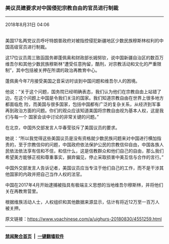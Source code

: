 ### 美议员建要求对中国侵犯宗教自由的官员进行制裁
------------------------

<div class="published">
 <span class="date" title="中国时间">
  <time datetime="2018-08-31T04:06:53+08:00">
   2018年8月31日 04:06
  </time>
 </span>
</div>
<br/>
<div class="wsw">
 <p>
  美国17名两党议员呼吁特朗普政府对被指控侵犯新疆地区少数民族穆斯林权利的中国高级官员进行制裁。
 </p>
 <p>
  这17位议员周三致函国务卿蓬佩奥和财政部长姆努钦，说中国新疆自治区的数百万维吾尔和其他少数民族穆斯林“遭受任意拘留，酷刑，对宗教活动和文化的严重限制”，其中包括被关押在所谓的政治再教育中心。
 </p>
 <p>
  蓬佩奥今年7月接受美国之音采访时谈到中国问题和维吾尔人的困境。
 </p>
 <p>
  他说：“关于这个问题，国务院已经明确表态，我们认为他们在宗教自由上站错了边，在这个问题上中国是令我们关注的国家。我们知道宗教自由在世界上很多地方都面临危 险，而美国与很多国家，包括中国都有广泛的复杂关系，从经济到军事再到政治方面的问题。你们的观众应该知道美国将宗教自由视为基本人权，这是我们与每一个 国家会谈中讨论的非常关键的问题。”
 </p>
 <p>
  在北京，中国外交部发言人华春莹驳斥了美国议员的要求。
 </p>
 <p>
  她说：“所以我觉得这些美国议员是没有资格就少数民族问题来对中国进行横加指责的，至于宗教信仰的问题，中国政府依法保护公民的宗教信仰自由，中国各族人民依法依法享有信和不信，和信什么，这是信教群众和他们自己的自由，那么我们希望美方能够正视和尊重事实，摒弃偏见，停止采取损害中美互信与合作的言行。”
 </p>
 <p>
  中国外交部发言人告诉记者，美国议员应当专注于他们自己的工作，而不是干涉其他国家的内政并把自己当作人权的法官。
 </p>
 <p>
  中国在2017年4月开始逮捕被指具有极端主义思想的当地维吾尔穆斯林，并将他们关在再教育营里。
 </p>
 <p>
  根据维族活动人士，人权组织和其他数据来源显示，估计有将近12万至一百万人被关押。
 </p>
 <p>
 </p>
</div>

原文链接：https://www.voachinese.com/a/uighurs-20180830/4551259.html


------------------------
#### [禁闻聚合首页](https://github.com/gfw-breaker/banned-news/blob/master/README.md) &nbsp;|&nbsp;  [一键翻墙软件](https://github.com/gfw-breaker/nogfw/blob/master/README.md)